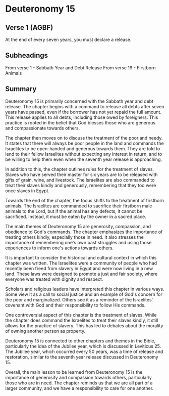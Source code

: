 # Deuteronomy 15

## Verse 1 (AGBF)

At the end of every seven years, you must declare a release.

## Subheadings

From verse 1 - Sabbath Year and Debt Release
From verse 19 - Firstborn Animals

## Summary

Deuteronomy 15 is primarily concerned with the Sabbath year and debt release. The chapter begins with a command to release all debts after seven years have passed, even if the borrower has not yet repaid the full amount. This release applies to all debts, including those owed by foreigners. This practice is rooted in the belief that God blesses those who are generous and compassionate towards others. 

The chapter then moves on to discuss the treatment of the poor and needy. It states that there will always be poor people in the land and commands the Israelites to be open-handed and generous towards them. They are told to lend to their fellow Israelites without expecting any interest in return, and to be willing to help them even when the seventh year release is approaching.

In addition to this, the chapter outlines rules for the treatment of slaves. Slaves who have served their master for six years are to be released with gifts of grain, wine, and livestock. The Israelites are also commanded to treat their slaves kindly and generously, remembering that they too were once slaves in Egypt.

Towards the end of the chapter, the focus shifts to the treatment of firstborn animals. The Israelites are commanded to sacrifice their firstborn male animals to the Lord, but if the animal has any defects, it cannot be sacrificed. Instead, it must be eaten by the owner in a sacred place. 

The main themes of Deuteronomy 15 are generosity, compassion, and obedience to God's commands. The chapter emphasizes the importance of treating others kindly, especially those in need. It also stresses the importance of remembering one's own past struggles and using those experiences to inform one's actions towards others.

It is important to consider the historical and cultural context in which this chapter was written. The Israelites were a community of people who had recently been freed from slavery in Egypt and were now living in a new land. These laws were designed to promote a just and fair society, where everyone was treated with dignity and respect.

Scholars and religious leaders have interpreted this chapter in various ways. Some view it as a call to social justice and an example of God's concern for the poor and marginalized. Others see it as a reminder of the Israelites' covenant with God and their responsibility to follow His commands.

One controversial aspect of this chapter is the treatment of slaves. While the chapter does command the Israelites to treat their slaves kindly, it still allows for the practice of slavery. This has led to debates about the morality of owning another person as property.

Deuteronomy 15 is connected to other chapters and themes in the Bible, particularly the idea of the Jubilee year, which is discussed in Leviticus 25. The Jubilee year, which occurred every 50 years, was a time of release and restoration, similar to the seventh year release discussed in Deuteronomy 15.

Overall, the main lesson to be learned from Deuteronomy 15 is the importance of generosity and compassion towards others, particularly those who are in need. The chapter reminds us that we are all part of a larger community, and we have a responsibility to care for one another.